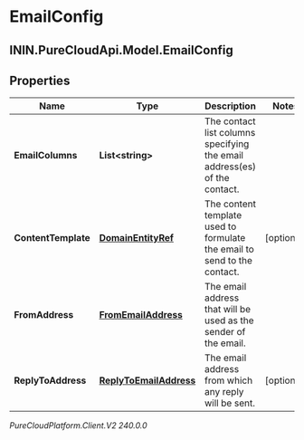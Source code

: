 # EmailConfig

## ININ.PureCloudApi.Model.EmailConfig

## Properties

|Name | Type | Description | Notes|
|------------ | ------------- | ------------- | -------------|
| **EmailColumns** | **List&lt;string&gt;** | The contact list columns specifying the email address(es) of the contact. | |
| **ContentTemplate** | [**DomainEntityRef**](DomainEntityRef) | The content template used to formulate the email to send to the contact. | [optional] |
| **FromAddress** | [**FromEmailAddress**](FromEmailAddress) | The email address that will be used as the sender of the email. | |
| **ReplyToAddress** | [**ReplyToEmailAddress**](ReplyToEmailAddress) | The email address from which any reply will be sent. | [optional] |



_PureCloudPlatform.Client.V2 240.0.0_
